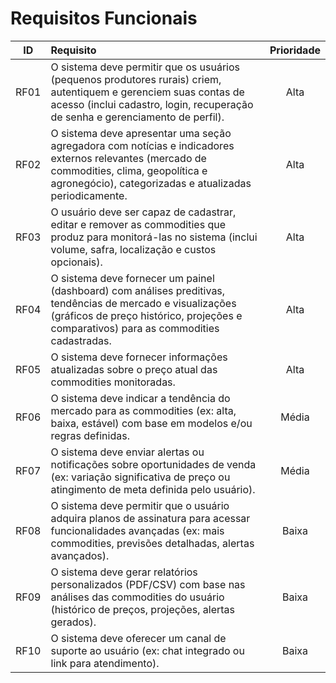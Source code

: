 # Requisitos Funcionais

| ID   | Requisito | Prioridade |
| :--: | :--------- | :--------: |
| RF01 | O sistema deve permitir que os usuários (pequenos produtores rurais) criem, autentiquem e gerenciem suas contas de acesso (inclui cadastro, login, recuperação de senha e gerenciamento de perfil). | Alta |
| RF02 | O sistema deve apresentar uma seção agregadora com notícias e indicadores externos relevantes (mercado de commodities, clima, geopolítica e agronegócio), categorizadas e atualizadas periodicamente. | Alta |
| RF03 | O usuário deve ser capaz de cadastrar, editar e remover as commodities que produz para monitorá-las no sistema (inclui volume, safra, localização e custos opcionais). | Alta |
| RF04 | O sistema deve fornecer um painel (dashboard) com análises preditivas, tendências de mercado e visualizações (gráficos de preço histórico, projeções e comparativos) para as commodities cadastradas. | Alta |
| RF05 | O sistema deve fornecer informações atualizadas sobre o preço atual das commodities monitoradas. | Alta |
| RF06 | O sistema deve indicar a tendência do mercado para as commodities (ex: alta, baixa, estável) com base em modelos e/ou regras definidas. | Média |
| RF07 | O sistema deve enviar alertas ou notificações sobre oportunidades de venda (ex: variação significativa de preço ou atingimento de meta definida pelo usuário). | Média |
| RF08 | O sistema deve permitir que o usuário adquira planos de assinatura para acessar funcionalidades avançadas (ex: mais commodities, previsões detalhadas, alertas avançados). | Baixa |
| RF09 | O sistema deve gerar relatórios personalizados (PDF/CSV) com base nas análises das commodities do usuário (histórico de preços, projeções, alertas gerados). | Baixa |
| RF10 | O sistema deve oferecer um canal de suporte ao usuário (ex: chat integrado ou link para atendimento). | Baixa |